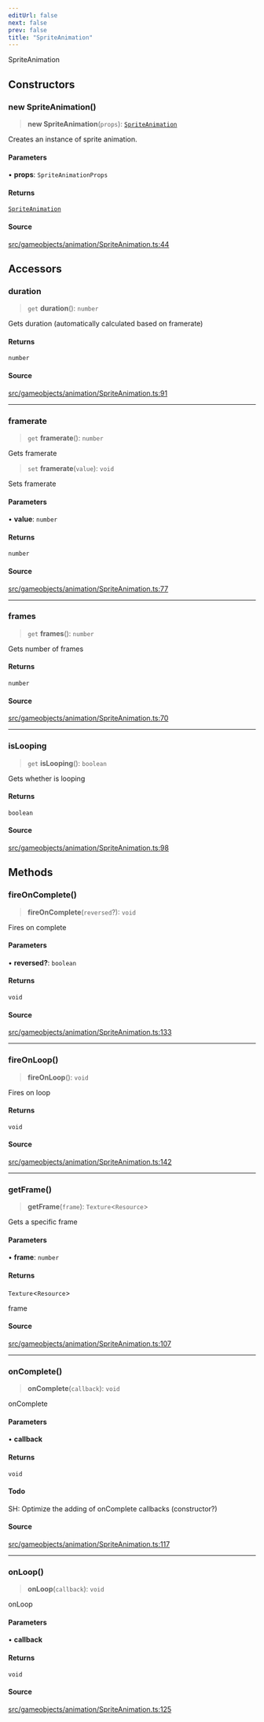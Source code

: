 ```yaml
---
editUrl: false
next: false
prev: false
title: "SpriteAnimation"
---
```


SpriteAnimation

## Constructors

### new SpriteAnimation()

> **new SpriteAnimation**(`props`): [`SpriteAnimation`](/api/classes/spriteanimation/)

Creates an instance of sprite animation.

#### Parameters

• **props**: `SpriteAnimationProps`

#### Returns

[`SpriteAnimation`](/api/classes/spriteanimation/)

#### Source

[src/gameobjects/animation/SpriteAnimation.ts:44](https://github.com/relishinc/dill-pixel/blob/c79d8e8552aaa0f13a29535c819ae67d025b4669/src/gameobjects/animation/SpriteAnimation.ts#L44)

## Accessors

### duration

> `get` **duration**(): `number`

Gets duration (automatically calculated based on framerate)

#### Returns

`number`

#### Source

[src/gameobjects/animation/SpriteAnimation.ts:91](https://github.com/relishinc/dill-pixel/blob/c79d8e8552aaa0f13a29535c819ae67d025b4669/src/gameobjects/animation/SpriteAnimation.ts#L91)

***

### framerate

> `get` **framerate**(): `number`

Gets framerate

> `set` **framerate**(`value`): `void`

Sets framerate

#### Parameters

• **value**: `number`

#### Returns

`number`

#### Source

[src/gameobjects/animation/SpriteAnimation.ts:77](https://github.com/relishinc/dill-pixel/blob/c79d8e8552aaa0f13a29535c819ae67d025b4669/src/gameobjects/animation/SpriteAnimation.ts#L77)

***

### frames

> `get` **frames**(): `number`

Gets number of frames

#### Returns

`number`

#### Source

[src/gameobjects/animation/SpriteAnimation.ts:70](https://github.com/relishinc/dill-pixel/blob/c79d8e8552aaa0f13a29535c819ae67d025b4669/src/gameobjects/animation/SpriteAnimation.ts#L70)

***

### isLooping

> `get` **isLooping**(): `boolean`

Gets whether is looping

#### Returns

`boolean`

#### Source

[src/gameobjects/animation/SpriteAnimation.ts:98](https://github.com/relishinc/dill-pixel/blob/c79d8e8552aaa0f13a29535c819ae67d025b4669/src/gameobjects/animation/SpriteAnimation.ts#L98)

## Methods

### fireOnComplete()

> **fireOnComplete**(`reversed`?): `void`

Fires on complete

#### Parameters

• **reversed?**: `boolean`

#### Returns

`void`

#### Source

[src/gameobjects/animation/SpriteAnimation.ts:133](https://github.com/relishinc/dill-pixel/blob/c79d8e8552aaa0f13a29535c819ae67d025b4669/src/gameobjects/animation/SpriteAnimation.ts#L133)

***

### fireOnLoop()

> **fireOnLoop**(): `void`

Fires on loop

#### Returns

`void`

#### Source

[src/gameobjects/animation/SpriteAnimation.ts:142](https://github.com/relishinc/dill-pixel/blob/c79d8e8552aaa0f13a29535c819ae67d025b4669/src/gameobjects/animation/SpriteAnimation.ts#L142)

***

### getFrame()

> **getFrame**(`frame`): `Texture`\<`Resource`\>

Gets a specific frame

#### Parameters

• **frame**: `number`

#### Returns

`Texture`\<`Resource`\>

frame

#### Source

[src/gameobjects/animation/SpriteAnimation.ts:107](https://github.com/relishinc/dill-pixel/blob/c79d8e8552aaa0f13a29535c819ae67d025b4669/src/gameobjects/animation/SpriteAnimation.ts#L107)

***

### onComplete()

> **onComplete**(`callback`): `void`

onComplete

#### Parameters

• **callback**

#### Returns

`void`

#### Todo

SH: Optimize the adding of onComplete callbacks (constructor?)

#### Source

[src/gameobjects/animation/SpriteAnimation.ts:117](https://github.com/relishinc/dill-pixel/blob/c79d8e8552aaa0f13a29535c819ae67d025b4669/src/gameobjects/animation/SpriteAnimation.ts#L117)

***

### onLoop()

> **onLoop**(`callback`): `void`

onLoop

#### Parameters

• **callback**

#### Returns

`void`

#### Source

[src/gameobjects/animation/SpriteAnimation.ts:125](https://github.com/relishinc/dill-pixel/blob/c79d8e8552aaa0f13a29535c819ae67d025b4669/src/gameobjects/animation/SpriteAnimation.ts#L125)
